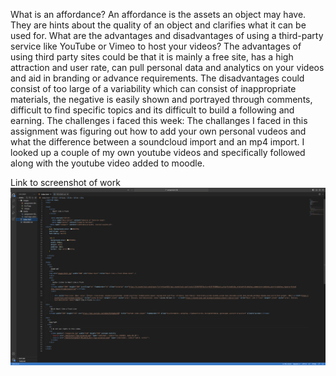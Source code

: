 What is an affordance?
      An affordance is the assets an object may have. They are hints about the quality of an object and clarifies what it can be used for.
What are the advantages and disadvantages of using a third-party service like YouTube or Vimeo to host your videos?
      The advantages of using third party sites could be that it is mainly a free site, has a high attraction and user rate, can pull personal data and analytics on your videos and aid in branding or advance requirements. The disadvantages could consist of too large of a variability which can consist of inappropriate materials, the negative is easily shown and portrayed through comments, difficult to find specific topics and its difficult to build a following and earning.
The challenges i faced this week: 
      The challanges I faced in this assignment was figuring out how to add your own personal vudeos and what the difference between a soundcloud import and an mp4 import. I looked up a couple of my own youtube videos and specifically followed along with the youtube video added to moodle. 

  Link to screenshot of work
  ![Screenshot](./images/assignment-08-screenshot.png)

